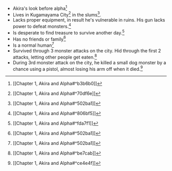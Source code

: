 - Akira's look before alpha[^2]
- Lives in Kugamayama City[^3] in the slums[^1].
- Lacks proper equipment, in result he's vulnerable in ruins. His gun lacks power to defeat monsters.[^4]
- Is desperate to find treasure to survive another day.[^5]
- Has no friends or family[^1]
- Is a normal human[^1]
- Survived through 3 monster attacks on the city. Hid through the first 2 attacks, letting other people get eaten.[^6]
- During 3rd monster attack on the city, he killed a small dog monster by a chance using a pistol, almost losing his arm off when it died.[^7]

[^1]: [[Chapter 1, Akira and Alpha#^502ba1]]

[^2]: [[Chapter 1, Akira and Alpha#^b3b6b0]]

[^3]: [[Chapter 1, Akira and Alpha#^70df6e]]

[^4]: [[Chapter 1, Akira and Alpha#^806bf5]]

[^5]: [[Chapter 1, Akira and Alpha#^fda7f1]]

[^6]: [[Chapter 1, Akira and Alpha#^be7cab]]

[^7]: [[Chapter 1, Akira and Alpha#^ce4e4f]]

